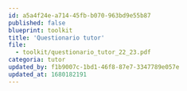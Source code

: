 ```yaml
---
id: a5a4f24e-a714-45fb-b070-963bd9e55b87
published: false
blueprint: toolkit
title: 'Questionario tutor'
file:
  - toolkit/questionario_tutor_22_23.pdf
categoria: tutor
updated_by: f1b9007c-1bd1-46f8-87e7-3347789e057e
updated_at: 1680182191
---
```

